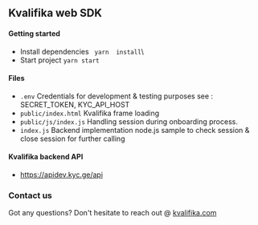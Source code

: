 
## Kvalifika web SDK

#### Getting started

- Install dependencies ``` yarn  install```\
- Start project ``` yarn start ```



#### Files

-  ```.env``` Credentials for development & testing purposes  see : SECRET_TOKEN, KYC_API_HOST
-  ```public/index.html``` Kvalifika frame loading
-  ```public/js/index.js``` Handling session during onboarding process.
-  ```index.js``` Backend implementation node.js sample to check session & close session for further calling


#### Kvalifika backend API 

- https://apidev.kyc.ge/api


### Contact us

Got any questions? Don't hesitate to reach out @ [kvalifika.com](https://kvalifika.com)